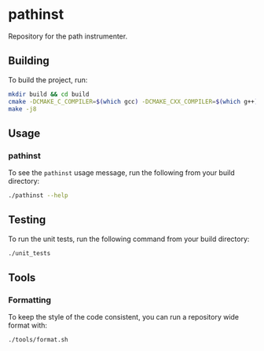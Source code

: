 # pathinst

Repository for the path instrumenter.

## Building

To build the project, run:

```bash
mkdir build && cd build
cmake -DCMAKE_C_COMPILER=$(which gcc) -DCMAKE_CXX_COMPILER=$(which g++) ..
make -j8
```

## Usage

### pathinst

To see the `pathinst` usage message, run the following from your build directory:


```bash
./pathinst --help
```

## Testing

To run the unit tests, run the following command from your build directory:

```bash
./unit_tests
```

## Tools

### Formatting

To keep the style of the code consistent, you can run a repository wide format
with:

```bash
./tools/format.sh
```
